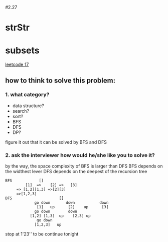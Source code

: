 #2.27 
# strStr



# subsets 
[leetcode 17](http://www.lintcode.com/en/problem/subsets/)

## how to think to solve this problem:
### 1. what category? 
* data structure?
* search?
* sort?
* BFS
* DFS
* DP?

figure it out that it can be solved by BFS and DFS
### 2. ask the interviewer how would he/she like you to solve it? 
by the way, the space complexity of BFS is larger than DFS
BFS depends on the widthest lever
DFS depends on the deepest of the recursion tree

```buildoutcfg
BFS            []
         [1]  =>    [2] =>   [3]
     => [1,2][1,3] =>[2][3]
     =>[1,2,3]
DFS                     []     
             go down       down           down
              [1]   up      [2]    up      [3]
             go down        down
           [1,2] [1,3]  up    [2,3] up
              go down 
             [1,2,3]   up        
```
stop at 1'23'' to be continue tonight